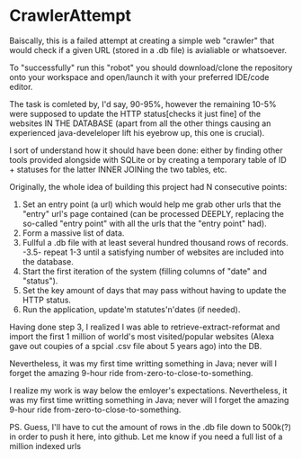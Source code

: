 # CrawlerAttempt
Baiscally, this is a failed attempt at creating a simple web "crawler"  that would check if a given URL (stored in a .db file) is avialiable or whatsoever.

To "successfully" run this "robot" you should download/clone the repository onto your workspace and open/launch it with your preferred IDE/code editor.

The task is comleted by, I'd say, 90-95%, however the remaining 10-5% were supposed to update the HTTP status[checks it just fine] of the websites IN THE DATABASE (apart from all the other things causing an experienced java-develeloper lift his eyebrow up, this one is crucial).

I sort of understand how it should have been done: either by finding other tools provided alongside with SQLite or by creating a temporary table of ID + statuses for the latter INNER JOINing the two tables, etc.

Originally, the whole idea of building this project had N consecutive points:
1. Set an entry point (a url) which would help me grab other urls that the "entry" url's page contained (can be processed DEEPLY, replacing the so-called "entry point" with all the urls that the "entry point" had).
2. Form a massive list of data.
3. Fullful a .db file with at least several hundred thousand rows of records.
-3.5- repeat 1-3 until a satisfying number of websites are included into the database.
4. Start the first iteration of the system (filling columns of "date" and "status").
5. Set the key amount of days that may pass without having to update the HTTP status.
6. Run the application, update'm statutes'n'dates (if needed).

Having done step 3, I realized I was able to retrieve-extract-reformat and import the first 1 million of world's most visited/popular websites (Alexa gave out coupies of a spcial .csv file about 5 years ago) into the DB.

Nevertheless, it was my first time writting something in Java; never will I forget the amazing 9-hour ride from-zero-to-close-to-something.

I realize my work is way below the emloyer's expectations. Nevertheless, it was my first time writting something in Java; never will I forget the amazing 9-hour ride from-zero-to-close-to-something.

PS. Guess, I'll have to cut the amount of rows in the .db file down to 500k(?) in order to push it here, into github. Let me know if you need a full list of a million indexed urls

